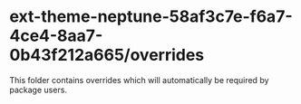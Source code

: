 # ext-theme-neptune-58af3c7e-f6a7-4ce4-8aa7-0b43f212a665/overrides

This folder contains overrides which will automatically be required by package users.

